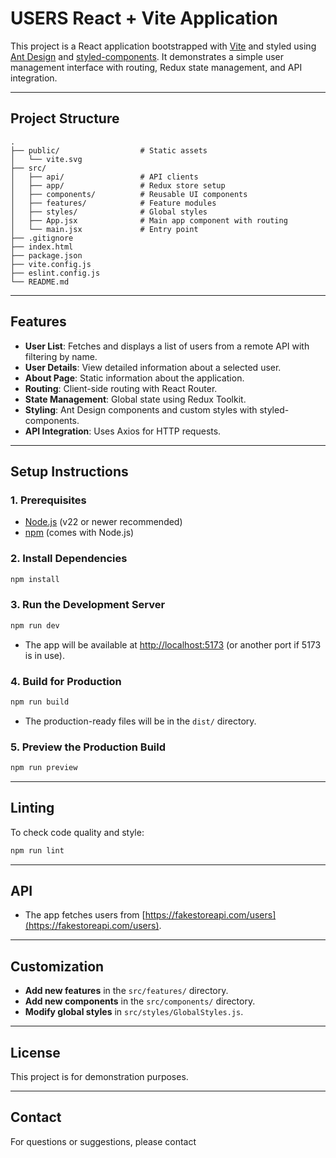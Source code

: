 # USERS React + Vite Application

This project is a React application bootstrapped with [Vite](https://vitejs.dev/) and styled using [Ant Design](https://ant.design) and [styled-components](https://styled-components.com/). It demonstrates a simple user management interface with routing, Redux state management, and API integration.

---

## Project Structure

```
.
├── public/                  # Static assets
│   └── vite.svg
├── src/
│   ├── api/                 # API clients
│   ├── app/                 # Redux store setup
│   ├── components/          # Reusable UI components
│   ├── features/            # Feature modules
│   ├── styles/              # Global styles
│   ├── App.jsx              # Main app component with routing
│   └── main.jsx             # Entry point
├── .gitignore
├── index.html
├── package.json
├── vite.config.js
├── eslint.config.js
└── README.md
```

---

## Features

- **User List**: Fetches and displays a list of users from a remote API with filtering by name.
- **User Details**: View detailed information about a selected user.
- **About Page**: Static information about the application.
- **Routing**: Client-side routing with React Router.
- **State Management**: Global state using Redux Toolkit.
- **Styling**: Ant Design components and custom styles with styled-components.
- **API Integration**: Uses Axios for HTTP requests.

---

## Setup Instructions

### 1. Prerequisites

- [Node.js](https://nodejs.org/) (v22 or newer recommended)
- [npm](https://www.npmjs.com/) (comes with Node.js)

### 2. Install Dependencies

```sh
npm install
```

### 3. Run the Development Server

```sh
npm run dev
```

- The app will be available at [http://localhost:5173](http://localhost:5173) (or another port if 5173 is in use).

### 4. Build for Production

```sh
npm run build
```

- The production-ready files will be in the `dist/` directory.

### 5. Preview the Production Build

```sh
npm run preview
```

---

## Linting

To check code quality and style:

```sh
npm run lint
```

---

## API

- The app fetches users from [https://fakestoreapi.com/users](https://fakestoreapi.com/users).

---

## Customization

- **Add new features** in the `src/features/` directory.
- **Add new components** in the `src/components/` directory.
- **Modify global styles** in `src/styles/GlobalStyles.js`.

---

## License

This project is for demonstration purposes.

---

## Contact

For questions or suggestions, please contact
